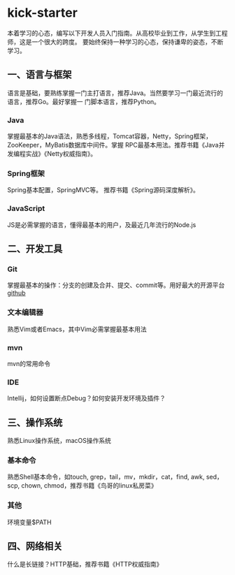 # kick-starter
本着学习的心态，编写以下开发人员入门指南。从高校毕业到工作，从学生到工程师，这是一个很大的跨度。
要始终保持一种学习的心态，保持谦卑的姿态，不断学习。

## 一、语言与框架
语言是基础，要熟练掌握一门主打语言，推荐Java。当然要学习一门最近流行的语言，推荐Go。最好掌握一
门脚本语言，推荐Python。

### Java
掌握最基本的Java语法，熟悉多线程，Tomcat容器，Netty，Spring框架，ZooKeeper，MyBatis数据库中间件。掌握
RPC最基本用法。推荐书籍《Java并发编程实战》《Netty权威指南》。

### Spring框架
Spring基本配置，SpringMVC等。 推荐书籍《Spring源码深度解析》。

### JavaScript
JS是必需掌握的语言，懂得最基本的用户，及最近几年流行的Node.js

## 二、开发工具

### Git
掌握最基本的操作：分支的创建及合并、提交、commit等。用好最大的开源平台[github](https://github.com)

### 文本编辑器
熟悉Vim或者Emacs，其中Vim必需掌握最基本用法

### mvn
mvn的常用命令

### IDE
Intellij，如何设置断点Debug？如何安装开发环境及插件？

## 三、操作系统
熟悉Linux操作系统，macOS操作系统

### 基本命令
熟悉Shell基本命令，如touch, grep，tail，mv，mkdir，cat，find, awk, sed， scp, chown,
chmod，推荐书籍《鸟哥的linux私房菜》

### 其他
环境变量$PATH

## 四、网络相关

什么是长链接？HTTP基础，推荐书籍《HTTP权威指南》
